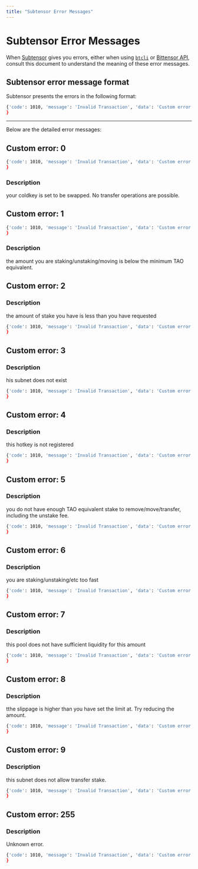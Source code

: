 ```yaml
---
title: "Subtensor Error Messages"
---
```


# Subtensor Error Messages

When [Subtensor](./index.md) gives you errors, either when using [`btcli`](../btcli.md) or [Bittensor API](../bt-api-ref.md), consult this document to understand the meaning of these error messages. 

## Subtensor error message format

Subtensor presents the errors in the following format:
 
```bash
{'code': 1010, 'message': 'Invalid Transaction', 'data': 'Custom error: [Error Code]'
}
```

---

Below are the detailed error messages:

## Custom error: 0

```bash
{'code': 1010, 'message': 'Invalid Transaction', 'data': 'Custom error: 0'
}
```

### Description

your coldkey is set to be swapped. No transfer operations are possible.

## Custom error: 1

```bash
{'code': 1010, 'message': 'Invalid Transaction', 'data': 'Custom error: 1'
}
```

### Description

the amount you are staking/unstaking/moving is below the minimum TAO equivalent.

## Custom error: 2

### Description

the amount of stake you have is less than you have requested

```bash
{'code': 1010, 'message': 'Invalid Transaction', 'data': 'Custom error: 2'
}
```

## Custom error: 3

### Description

his subnet does not exist

```bash
{'code': 1010, 'message': 'Invalid Transaction', 'data': 'Custom error: 3'
}
```

## Custom error: 4

### Description

this hotkey is not registered 

```bash
{'code': 1010, 'message': 'Invalid Transaction', 'data': 'Custom error: 4'
}
```

## Custom error: 5

### Description

you do not have enough TAO equivalent stake to remove/move/transfer, including the unstake fee.

```bash
{'code': 1010, 'message': 'Invalid Transaction', 'data': 'Custom error: 5'
}
```

## Custom error: 6

### Description

you are staking/unstaking/etc too fast

```bash
{'code': 1010, 'message': 'Invalid Transaction', 'data': 'Custom error: 6'
}
```

## Custom error: 7

### Description

this pool does not have sufficient liquidity for this amount

```bash
{'code': 1010, 'message': 'Invalid Transaction', 'data': 'Custom error: 7'
}
```


## Custom error: 8

### Description

tthe slippage is higher than you have set the limit at. Try reducing the amount.

```bash
{'code': 1010, 'message': 'Invalid Transaction', 'data': 'Custom error: 8'
}
```



## Custom error: 9

### Description

this subnet does not allow transfer stake.

```bash
{'code': 1010, 'message': 'Invalid Transaction', 'data': 'Custom error: 9'
}
```

## Custom error: 255

### Description

Unknown error.

```bash
{'code': 1010, 'message': 'Invalid Transaction', 'data': 'Custom error: 255'
}
```

